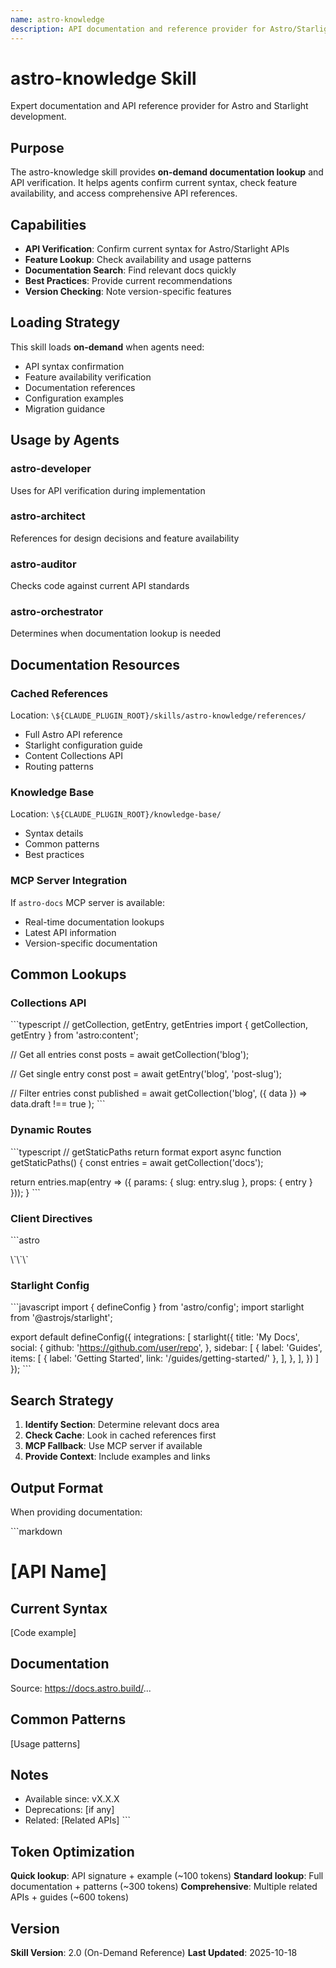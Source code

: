 ```yaml
---
name: astro-knowledge
description: API documentation and reference provider for Astro/Starlight. Provides on-demand documentation lookup, API verification, and feature availability checks.
---
```


# astro-knowledge Skill

Expert documentation and API reference provider for Astro and Starlight development.

## Purpose

The astro-knowledge skill provides **on-demand documentation lookup** and API verification. It helps agents confirm current syntax, check feature availability, and access comprehensive API references.

## Capabilities

- **API Verification**: Confirm current syntax for Astro/Starlight APIs
- **Feature Lookup**: Check availability and usage patterns
- **Documentation Search**: Find relevant docs quickly
- **Best Practices**: Provide current recommendations
- **Version Checking**: Note version-specific features

## Loading Strategy

This skill loads **on-demand** when agents need:
- API syntax confirmation
- Feature availability verification
- Documentation references
- Configuration examples
- Migration guidance

## Usage by Agents

### astro-developer
Uses for API verification during implementation

### astro-architect  
References for design decisions and feature availability

### astro-auditor
Checks code against current API standards

### astro-orchestrator
Determines when documentation lookup is needed

## Documentation Resources

### Cached References
Location: `\${CLAUDE_PLUGIN_ROOT}/skills/astro-knowledge/references/`

- Full Astro API reference
- Starlight configuration guide
- Content Collections API
- Routing patterns

### Knowledge Base
Location: `\${CLAUDE_PLUGIN_ROOT}/knowledge-base/`

- Syntax details
- Common patterns
- Best practices

### MCP Server Integration
If `astro-docs` MCP server is available:
- Real-time documentation lookups
- Latest API information
- Version-specific documentation

## Common Lookups

### Collections API
\`\`\`typescript
// getCollection, getEntry, getEntries
import { getCollection, getEntry } from 'astro:content';

// Get all entries
const posts = await getCollection('blog');

// Get single entry
const post = await getEntry('blog', 'post-slug');

// Filter entries
const published = await getCollection('blog', ({ data }) => 
  data.draft !== true
);
\`\`\`

### Dynamic Routes
\`\`\`typescript
// getStaticPaths return format
export async function getStaticPaths() {
  const entries = await getCollection('docs');
  
  return entries.map(entry => ({
    params: { slug: entry.slug },
    props: { entry }
  }));
}
\`\`\`

### Client Directives
\`\`\`astro
<!-- Load immediately -->
<Component client:load />

<!-- Load when browser idle -->
<Component client:idle />

<!-- Load when visible -->
<Component client:visible />

<!-- Load when media query matches -->
<Component client:media="(max-width: 768px)" />

<!-- Only render on client -->
<Component client:only="react" />
\`\`\`

### Starlight Config
\`\`\`javascript
import { defineConfig } from 'astro/config';
import starlight from '@astrojs/starlight';

export default defineConfig({
  integrations: [
    starlight({
      title: 'My Docs',
      social: {
        github: 'https://github.com/user/repo',
      },
      sidebar: [
        {
          label: 'Guides',
          items: [
            { label: 'Getting Started', link: '/guides/getting-started/' },
          ],
        },
      ],
    })
  ]
});
\`\`\`

## Search Strategy

1. **Identify Section**: Determine relevant docs area
2. **Check Cache**: Look in cached references first
3. **MCP Fallback**: Use MCP server if available
4. **Provide Context**: Include examples and links

## Output Format

When providing documentation:

\`\`\`markdown
# [API Name]

## Current Syntax
[Code example]

## Documentation
Source: https://docs.astro.build/...

## Common Patterns
[Usage patterns]

## Notes
- Available since: vX.X.X
- Deprecations: [if any]
- Related: [Related APIs]
\`\`\`

## Token Optimization

**Quick lookup**: API signature + example (~100 tokens)
**Standard lookup**: Full documentation + patterns (~300 tokens)
**Comprehensive**: Multiple related APIs + guides (~600 tokens)

## Version

**Skill Version**: 2.0 (On-Demand Reference)
**Last Updated**: 2025-10-18
